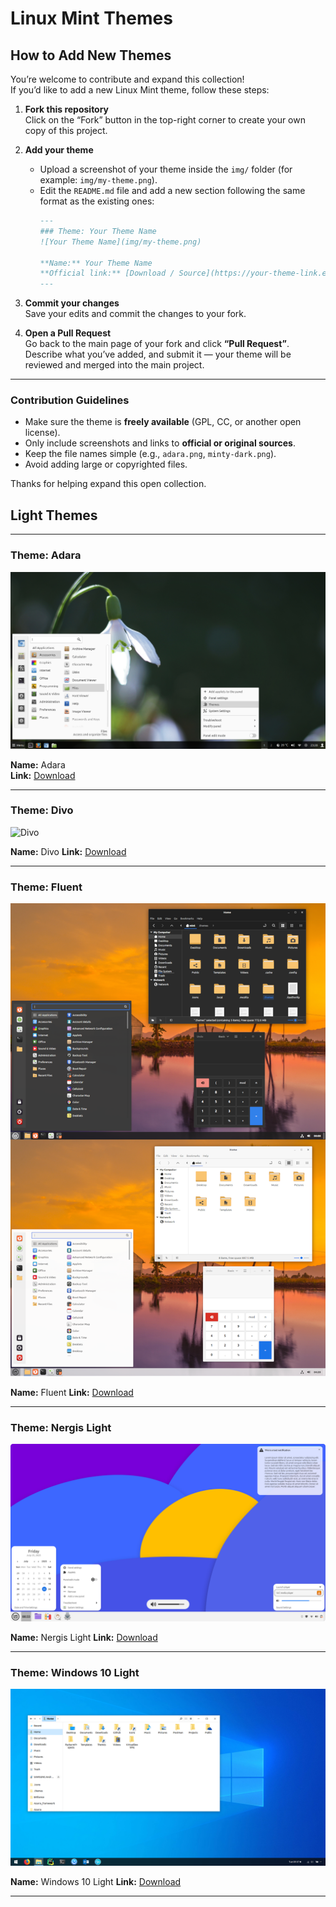 # Linux Mint Themes

## How to Add New Themes

You’re welcome to contribute and expand this collection!  
If you’d like to add a new Linux Mint theme, follow these steps:

1. **Fork this repository**  
   Click on the “Fork” button in the top-right corner to create your own copy of this project.

2. **Add your theme**  
   - Upload a screenshot of your theme inside the `img/` folder (for example: `img/my-theme.png`).  
   - Edit the `README.md` file and add a new section following the same format as the existing ones:  
     ```markdown
     ---
     ### Theme: Your Theme Name
     ![Your Theme Name](img/my-theme.png)

     **Name:** Your Theme Name  
     **Official link:** [Download / Source](https://your-theme-link.example)
     ---
     ```

3. **Commit your changes**  
   Save your edits and commit the changes to your fork.

4. **Open a Pull Request**  
   Go back to the main page of your fork and click **“Pull Request”**.  
   Describe what you’ve added, and submit it — your theme will be reviewed and merged into the main project.

---

### Contribution Guidelines

- Make sure the theme is **freely available** (GPL, CC, or another open license).  
- Only include screenshots and links to **official or original sources**.  
- Keep the file names simple (e.g., `adara.png`, `minty-dark.png`).  
- Avoid adding large or copyrighted files.  

Thanks for helping expand this open collection.


## Light Themes

---

### Theme: Adara
![Adara](img/adara.png)

**Name:** Adara  
**Link:** [Download](https://cinnamon-spices.linuxmint.com/themes/view/Adara)

---

### Theme: Divo
![Divo](img/divo.png)

**Name:** Divo 
**Link:** [Download](https://cinnamon-spices.linuxmint.com/themes/view/Divo)

---

### Theme: Fluent
![Fluent](img/fluent.png)

**Name:** Fluent 
**Link:** [Download](https://cinnamon-spices.linuxmint.com/themes/view/Fluent)

---

### Theme: Nergis Light
![Nergis Light](img/nergis-light.png)

**Name:** Nergis Light
**Link:** [Download](https://cinnamon-spices.linuxmint.com/themes/view/Nergis-Light)

---

### Theme: Windows 10 Light
![Windows 10 Light](img/windows-10-light.png)

**Name:** Windows 10 Light
**Link:** [Download](https://cinnamon-spices.linuxmint.com/themes/view/Windows-10)

---
